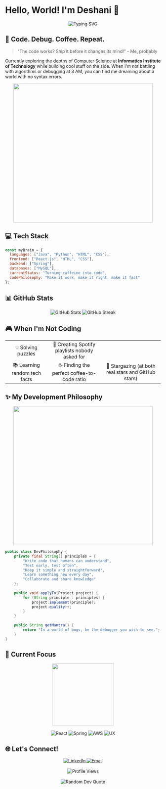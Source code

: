 # Hello, World! I'm Deshani 👋

<div align="center">
  <img src="https://readme-typing-svg.herokuapp.com?font=Fira+Code&size=32&duration=2800&pause=2000&color=A020F0&center=true&vCenter=true&width=600&lines=Computer+Science+Student;Full+Stack+Developer;Code+%2B+Coffee+%3D+%3C3;Always+Learning+New+Things" alt="Typing SVG" />
</div>

## 🧠 Code. Debug. Coffee. Repeat.

> "The code works? Ship it before it changes its mind!" - Me, probably

Currently exploring the depths of Computer Science at **Informatics Institute of Technology** while building cool stuff on the side. When I'm not battling with algorithms or debugging at 3 AM, you can find me dreaming about a world with no syntax errors.

<div align="center">
  <img src="https://media.giphy.com/media/L1R1tvI9svkIWwpVYr/giphy.gif" width="450" />
</div>

## 💻 Tech Stack

```javascript
const myBrain = {
  languages: ["Java", "Python", "HTML", "CSS"],
  frontend: ["React.js", "HTML", "CSS"],
  backend: ["Spring"],
  databases: ["MySQL"],
  currentStatus: "Turning caffeine into code",
  codePhilosophy: "Make it work, make it right, make it fast"
};
```

## 📊 GitHub Stats

<div align="center">
  <img src="https://github-readme-stats.vercel.app/api?username=DeshaniDureksha&show_icons=true&theme=tokyonight" alt="GitHub Stats" />
  <img src="https://github-readme-streak-stats.herokuapp.com/?user=DeshaniDureksha&theme=tokyonight" alt="GitHub Streak" />
</div>

## 🎮 When I'm Not Coding

<div align="center">
  <table>
    <tr>
      <td style="text-align: center; vertical-align: middle;">💡 Solving puzzles</td>
      <td style="text-align: center; vertical-align: middle;">🎵 Creating Spotify playlists nobody asked for</td>
    </tr>
    <tr>
      <td style="text-align: center; vertical-align: middle;">📚 Learning random tech facts</td>
      <td style="text-align: center; vertical-align: middle;">☕ Finding the perfect coffee-to-code ratio</td>
      <td style="text-align: center; vertical-align: middle;">🌙 Stargazing (at both real stars and GitHub stars)</td>
    </tr>
  </table>
</div>

## ✨ My Development Philosophy

<div align="center">
  <img src="https://media.giphy.com/media/f3iwJFOVOwuy7K6FFw/giphy.gif" width="450" />
</div>

```java
public class DevPhilosophy {
    private final String[] principles = {
        "Write code that humans can understand",
        "Test early, test often",
        "Keep it simple and straightforward",
        "Learn something new every day",
        "Collaborate and share knowledge"
    };
    
    public void applyTo(Project project) {
        for (String principle : principles) {
            project.implement(principle);
            project.quality++;
        }
    }
    
    public String getMantra() {
        return "In a world of bugs, be the debugger you wish to see.";
    }
}
```

## 🚀 Current Focus

<div align="center">
  <img src="https://media.giphy.com/media/pOEbLRT4SwD35IELiQ/giphy.gif" width="200" />
  <br>
  <br>
  <div>
    <img src="https://img.shields.io/badge/-Mastering_React_Hooks-61DAFB?style=for-the-badge&logo=react&logoColor=black" alt="React"/>
    <img src="https://img.shields.io/badge/-Building_RESTful_APIs-FF6C37?style=for-the-badge&logo=spring&logoColor=white" alt="Spring"/>
    <img src="https://img.shields.io/badge/-Learning_Cloud_Services-4285F4?style=for-the-badge&logo=amazonaws&logoColor=white" alt="AWS"/>
    <img src="https://img.shields.io/badge/-Exploring_UX_Design-FF3E00?style=for-the-badge&logo=adobexd&logoColor=white" alt="UX"/>
  </div>
</div>

## 🌐 Let's Connect!

<div align="center">
  <a href="https://www.linkedin.com/in/deshani-dureksha">
    <img src="https://img.shields.io/badge/LinkedIn-0077B5?style=for-the-badge&logo=linkedin&logoColor=white" alt="LinkedIn"/>
  </a>
  <a href="mailto:deshanidureksha123@gmail.com">
    <img src="https://img.shields.io/badge/Email-D14836?style=for-the-badge&logo=gmail&logoColor=white" alt="Email"/>
  </a>
</div>
<div align="center">
  <br>
  <img src="https://komarev.com/ghpvc/?username=DeshaniDureksha&style=for-the-badge&color=blueviolet" alt="Profile Views"/>
  <br>
  <br>
  <img src="https://quotes-github-readme.vercel.app/api?type=horizontal&theme=tokyonight" alt="Random Dev Quote"/>
</div>